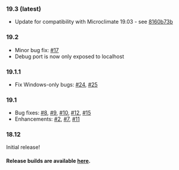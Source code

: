 ### 19.3 (latest)
- Update for compatibility with Microclimate 19.03 - see [8160b73b](https://github.com/microclimate-dev2ops/microclimate-vscode-tools/commit/8160b73b77065df1b6d1ef80c51f319a71458aa2)

### 19.2
- Minor bug fix: [#17](https://github.com/microclimate-dev2ops/microclimate-vscode-tools/issues/17)
- Debug port is now only exposed to localhost

### 19.1.1
- Fix Windows-only bugs: [#24](https://github.com/microclimate-dev2ops/microclimate-vscode-tools/issues/24), [#25](https://github.com/microclimate-dev2ops/microclimate-vscode-tools/issues/25)

### 19.1
- Bug fixes: [#8](https://github.com/microclimate-dev2ops/microclimate-vscode-tools/issues/8), [#9](https://github.com/microclimate-dev2ops/microclimate-vscode-tools/issues/9), [#10](https://github.com/microclimate-dev2ops/microclimate-vscode-tools/issues/10), [#12](https://github.com/microclimate-dev2ops/microclimate-vscode-tools/issues/12), [#15](https://github.com/microclimate-dev2ops/microclimate-vscode-tools/issues/15)
- Enhancements: [#2](https://github.com/microclimate-dev2ops/microclimate-vscode-tools/issues/2), [#7](https://github.com/microclimate-dev2ops/microclimate-vscode-tools/issues/7), [#11](https://github.com/microclimate-dev2ops/microclimate-vscode-tools/issues/11)

### 18.12
Initial release!

#### Release builds are available [here](https://public.dhe.ibm.com/ibmdl/export/pub/software/microclimate/vscode-tools/release/).
